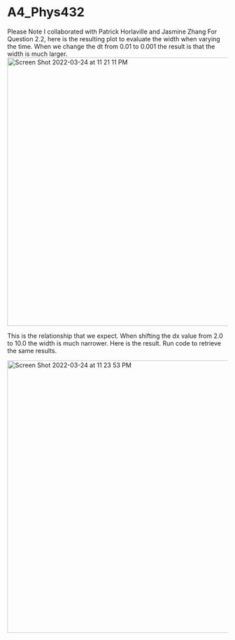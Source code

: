 # A4_Phys432
Please Note I collaborated with Patrick Horlaville and Jasmine Zhang
For Question 2.2, here is the resulting plot to evaluate the width when varying the time. When we change the dt from 0.01 to 0.001 the result is that the width is much larger. <img width="614" alt="Screen Shot 2022-03-24 at 11 21 11 PM" src="https://user-images.githubusercontent.com/59903064/160047865-3ca5b118-aab4-4f2e-ab32-20a292b89041.png">

This is the relationship that we expect. 
When shifting the dx value from 2.0 to 10.0 the width is much narrower. Here is the result. Run code to retrieve the same results. 


<img width="623" alt="Screen Shot 2022-03-24 at 11 23 53 PM" src="https://user-images.githubusercontent.com/59903064/160048324-087ba267-1c74-4a1f-8c22-32f379baebce.png">
